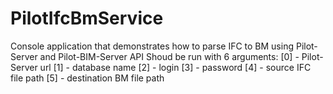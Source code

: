 # PilotIfcBmService
Console application that demonstrates how to parse IFC to BM using Pilot-Server and Pilot-BIM-Server API 
Shoud be run with 6 arguments:
[0] - Pilot-Server url
[1] - database name
[2] - login
[3] - password
[4] - source IFC file path
[5] - destination BM file path
